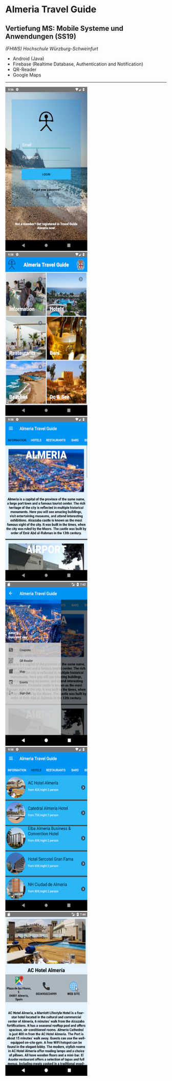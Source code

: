 # Almeria Travel Guide 
 ##  Vertiefung MS: Mobile Systeme und Anwendungen (SS19)

*(FHWS) Hochschule Würzburg-Schweinfurt*
* Android (Java)
* Firebase (Realtime Database, Authentication and Notification)
* QR-Reader
* Google Maps
____________
<img src="https://github.com/Tuv01/TravelGuideAlmeria/blob/master/2019-04-12_21h56_17.png" width="256" height="512"> <img src="https://github.com/Tuv01/TravelGuideAlmeria/blob/master/2019-04-12_21h58_40.png" width="256" height="512"> <img src="https://github.com/Tuv01/TravelGuideAlmeria/blob/master/2019-04-12_21h58_47.png" width="256" height="512"> <img src="https://github.com/Tuv01/TravelGuideAlmeria/blob/master/2019-05-12_19h43_00.png" width="256" height="512"> <img src="https://github.com/Tuv01/TravelGuideAlmeria/blob/master/2019-04-12_21h58_55.png" width="256" height="512"> <img src="https://github.com/Tuv01/TravelGuideAlmeria/blob/master/2019-05-12_19h44_36.png" width="256" height="512">
